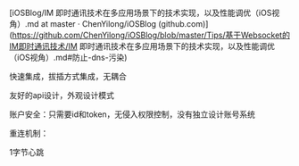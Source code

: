 ##### 

[iOSBlog/IM 即时通讯技术在多应用场景下的技术实现，以及性能调优（iOS视角）.md at master · ChenYilong/iOSBlog (github.com)](https://github.com/ChenYilong/iOSBlog/blob/master/Tips/基于Websocket的IM即时通讯技术/IM 即时通讯技术在多应用场景下的技术实现，以及性能调优（iOS视角）.md#防止-dns-污染)



快速集成，拔插方式集成，无耦合

友好的api设计，外观设计模式

账户安全：只需要id和token，无侵入权限控制，没有独立设计账号系统

重连机制：

1字节心跳